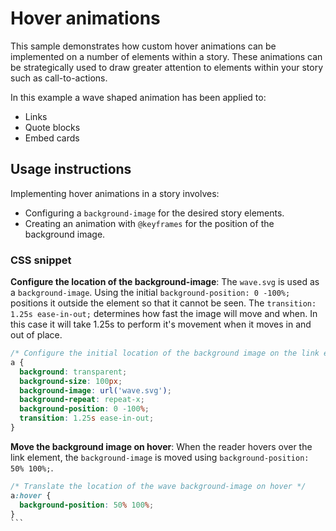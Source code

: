 # Hover animations
This sample demonstrates how custom hover animations can be implemented on a number of elements within a story. These animations can be strategically used to draw greater attention to elements within your story such as call-to-actions.

In this example a wave shaped animation has been applied to:
- Links
- Quote blocks
- Embed cards

## Usage instructions
Implementing hover animations in a story involves:
- Configuring a `background-image` for the desired story elements.
- Creating an animation with `@keyframes` for the position of the background image.

### CSS snippet
**Configure the location of the background-image**: The `wave.svg` is used as a `background-image`. Using the initial `background-position: 0 -100%;` positions it outside the element so that it cannot be seen. The `transition: 1.25s ease-in-out;` determines how fast the image will move and when. In this case it will take 1.25s to perform it's movement when it moves in and out of place.
```css
/* Configure the initial location of the background image on the link element*/
a {
  background: transparent;
  background-size: 100px;
  background-image: url('wave.svg');
  background-repeat: repeat-x;
  background-position: 0 -100%;
  transition: 1.25s ease-in-out;
}
```

**Move the background image on hover**: When the reader hovers over the link element, the `background-image` is moved using `background-position: 50% 100%;`.
````css
/* Translate the location of the wave background-image on hover */
a:hover {
  background-position: 50% 100%;
}
```